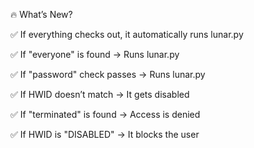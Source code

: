 🔥 What’s New?

✅ If everything checks out, it automatically runs lunar.py

✅ If "everyone" is found → Runs lunar.py

✅ If "password" check passes → Runs lunar.py

✅ If HWID doesn’t match → It gets disabled

✅ If "terminated" is found → Access is denied

✅ If HWID is "DISABLED" → It blocks the user

